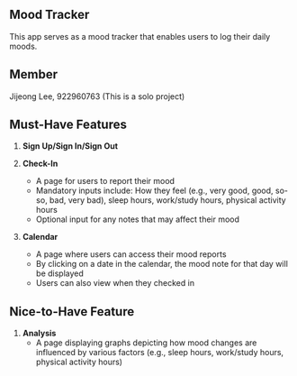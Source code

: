 ## Mood Tracker
This app serves as a mood tracker that enables users to log their daily moods.

## Member
Jijeong Lee, 922960763 (This is a solo project)

## Must-Have Features

1. **Sign Up/Sign In/Sign Out**

2. **Check-In**
   - A page for users to report their mood
   - Mandatory inputs include: How they feel (e.g., very good, good, so-so, bad, very bad), sleep hours, work/study hours, physical activity hours
   - Optional input for any notes that may affect their mood

3. **Calendar**
   - A page where users can access their mood reports
   - By clicking on a date in the calendar, the mood note for that day will be displayed
   - Users can also view when they checked in

## Nice-to-Have Feature

1. **Analysis**
   - A page displaying graphs depicting how mood changes are influenced by various factors (e.g., sleep hours, work/study hours, physical activity hours)

